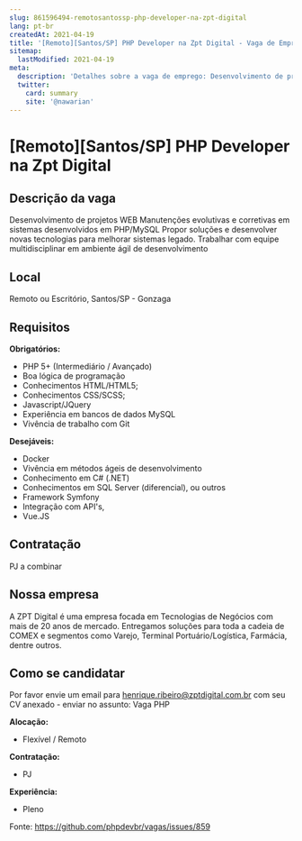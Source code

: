 ```yaml
---
slug: 861596494-remotosantossp-php-developer-na-zpt-digital
lang: pt-br
createdAt: 2021-04-19
title: '[Remoto][Santos/SP] PHP Developer na Zpt Digital - Vaga de Emprego'
sitemap:
  lastModified: 2021-04-19
meta:
  description: 'Detalhes sobre a vaga de emprego: Desenvolvimento de projetos WEB Manutenções evolutivas e corretivas em sistemas desenvolvidos em PHP/MySQL Propor soluções e desenvolver novas tecnologias para melhorar sistemas legado. Trabalhar com equipe multidisciplinar em ambiente ágil de desenvolvimento'
  twitter:
    card: summary
    site: '@nawarian'
---
```


# [Remoto][Santos/SP] PHP Developer na Zpt Digital

## Descrição da vaga
Desenvolvimento de projetos WEB
Manutenções evolutivas e corretivas em sistemas desenvolvidos em PHP/MySQL
Propor soluções e desenvolver novas tecnologias para melhorar sistemas legado.
Trabalhar com equipe multidisciplinar em ambiente ágil de desenvolvimento

## Local
Remoto ou Escritório, Santos/SP - Gonzaga

## Requisitos
**Obrigatórios:**

- PHP 5+ (Intermediário / Avançado)
- Boa lógica de programação
- Conhecimentos HTML/HTML5;
- Conhecimentos CSS/SCSS;
- Javascript/JQuery
- Experiência em bancos de dados MySQL
- Vivência de trabalho com Git

**Desejáveis:**

- Docker
- Vivência em métodos ágeis de desenvolvimento
- Conhecimento em C# (.NET)
- Conhecimentos em SQL Server (diferencial), ou outros
- Framework Symfony
- Integração com API's,
- Vue.JS

## Contratação
PJ a combinar

## Nossa empresa
A ZPT Digital é uma empresa focada em Tecnologias de Negócios com mais de 20 anos de mercado. Entregamos soluções para toda a cadeia de COMEX e segmentos como Varejo, Terminal Portuário/Logística, Farmácia, dentre outros.

## Como se candidatar
Por favor envie um email para henrique.ribeiro@zptdigital.com.br com seu CV anexado - enviar no assunto: Vaga PHP

**Alocação:**

- Flexível / Remoto 

**Contratação:**

- PJ

**Experiência:**

- Pleno 

Fonte: https://github.com/phpdevbr/vagas/issues/859
